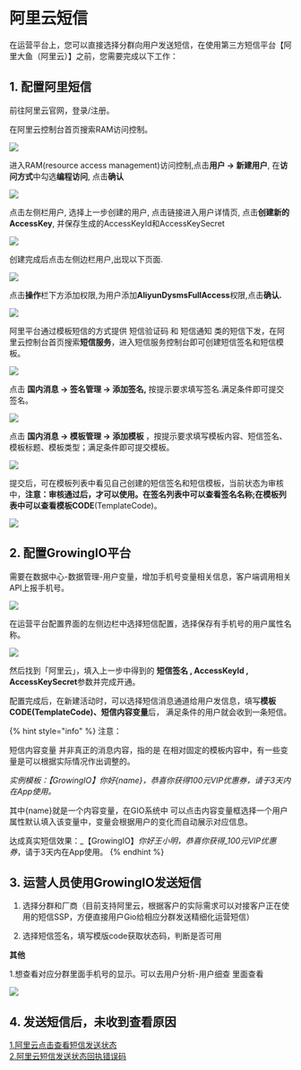 # 阿里云短信

在运营平台上，您可以直接选择分群向用户发送短信，在使用第三方短信平台【阿里大鱼（阿里云）】之前，您需要完成以下工作：

## 1. 配置阿里短信

前往阿里云官网，登录/注册。

在阿里云控制台首页搜索RAM访问控制。

![](../../.gitbook/assets/image%20%28100%29.png)

进入RAM\(resource access management\)访问控制,点击**用户 -&gt; 新建用户**, 在**访问方式**中勾选**编程访问**, 点击**确认**

![](../../.gitbook/assets/image%20%28136%29.png)

点击左侧栏用户, 选择上一步创建的用户, 点击链接进入用户详情页, 点击**创建新的AccessKey**, 并保存生成的AccessKeyId和AccessKeySecret

![](../../.gitbook/assets/image%20%2865%29.png)

创建完成后点击左侧边栏用户,出现以下页面.

![](../../.gitbook/assets/image%20%2870%29.png)

点击**操作**栏下方添加权限,为用户添加**AliyunDysmsFullAccess**权限,点击**确认.**

![](../../.gitbook/assets/image%20%2834%29.png)

阿里平台通过模板短信的方式提供 短信验证码 和 短信通知 类的短信下发，在阿里云控制台首页搜索**短信服务**，进入短信服务控制台即可创建短信签名和短信模板。

![](../../.gitbook/assets/image%20%28118%29.png)

点击 **国内消息 -&gt; 签名管理 -&gt; 添加签名,** 按提示要求填写签名.满足条件即可提交签名。

![](../../.gitbook/assets/image%20%2825%29.png)

点击 **国内消息 -&gt; 模板管理 -&gt; 添加模板** ，按提示要求填写模板内容、短信签名、模板标题、模板类型；满足条件即可提交模板。

![](../../.gitbook/assets/image%20%28123%29.png)

提交后，可在模板列表中看见自己创建的短信签名和短信模板，当前状态为审核中，**注意：审核通过后，才可以使用。**在签名列表中可以查看**签名名称;**在模板列表中可以查看**模板CODE**\(TemplateCode\)。

![](../../.gitbook/assets/image%20%2869%29.png)

## 2. 配置GrowingIO平台

需要在数据中心-数据管理-用户变量，增加手机号变量相关信息，客户端调用相关API上报手机号。

![](../../.gitbook/assets/image%20%2827%29.png)

  
在运营平台配置界面的左侧边栏中选择短信配置，选择保存有手机号的用户属性名称。

![](../../.gitbook/assets/image%20%2831%29.png)

然后找到「阿里云」，填入上一步中得到的 **短信签名 , AccessKeyId , AccessKeySecret**参数并完成开通。

配置完成后，在新建活动时，可以选择短信消息通道给用户发信息，填写**模板CODE\(TemplateCode\)、短信内容变量**后， 满足条件的用户就会收到一条短信。

{% hint style="info" %}
注意：

短信内容变量 并非真正的消息内容，指的是 在相对固定的模板内容中，有一些变量是可以根据实际情况作出调整的。

_实例模板：【GrowingIO】你好{name}，恭喜你获得100元VIP优惠券，请于3天内在App使用。_

其中{name}就是一个内容变量，在GIO系统中 可以点击内容变量框选择一个用户属性默认填入该变量中，变量会根据用户的变化而自动展示对应信息。

达成真实短信效果：_【GrowingIO】_你好王小明，恭喜你获得_100元VIP优惠券_，请于3天内在App使用。
{% endhint %}

## 3. 运营人员使用GrowingIO发送短信

1. 选择分群和厂商（目前支持阿里云，根据客户的实际需求可以对接客户正在使用的短信SSP，方便直接用户Gio给相应分群发送精细化运营短信）

2. 选择短信签名，填写模版code获取状态码，判断是否可用

**其他**

1.想查看对应分群里面手机号的显示。可以去用户分析-用户细查 里面查看

![](../../.gitbook/assets/image%20%2856%29.png)

## 4.  发送短信后，未收到查看原因

[1.阿里云点击查看短信发送状态  
](https://dysms.console.aliyun.com/dysms.htm?spm=5176.12818093.recent.ddysms.cce816d0C9LbBj#/statistic/record)[2.阿里云短信发送状态回执错误码](https://help.aliyun.com/document_detail/101347.html)

